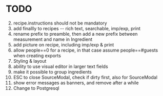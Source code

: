 # TODO

2. recipe.instructions should not be mandatory
3. add finallly to recipes  -- rich text, searchable, imp/exp, print
4. rename prefix to preamble, then add a new prefix between measurement and name in Ingredient
5. add picture on recipe, including imp/exp & print
6. allow people==0 for a recipe, in that case assume people==#guests when creating exports 
7. Styling & layout
8. ability to use visual editor in larger text fields
9. make it possible to group ingredients
10. ESC to close SourceModal, check if dirty first, also for SourceModal
11. show error messages as banners, and remove after a while
12. Change to Postgresql
